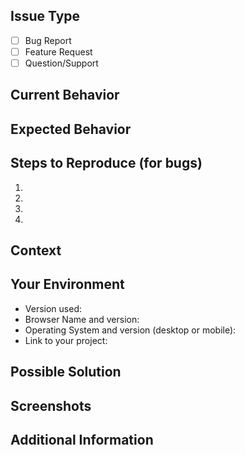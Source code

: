 
## Issue Type
<!-- Please check the one that applies to this issue using "x". -->
- [ ] Bug Report
- [ ] Feature Request
- [ ] Question/Support

## Current Behavior
<!-- Describe the current behavior that you are experiencing or the current state of the project. -->

## Expected Behavior
<!-- Describe what you expected to happen or how you expect the project to behave. -->

## Steps to Reproduce (for bugs)
<!-- Provide a link to a live example, or an unambiguous set of steps to reproduce this bug. -->
1.
2.
3.
4.

## Context
<!-- How has this issue affected you? What are you trying to accomplish? -->
<!-- Providing context helps us come up with a solution. -->

## Your Environment
<!-- Include as many relevant details about the environment you experienced the bug in -->
* Version used:
* Browser Name and version:
* Operating System and version (desktop or mobile):
* Link to your project:

## Possible Solution
<!-- Not obligatory, but suggest a fix/reason for the bug, -->
<!-- or ideas how to implement the addition or change. -->

## Screenshots
<!-- If applicable, add screenshots to help explain your problem. -->

## Additional Information
<!-- Add any other context about the problem here. -->
